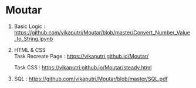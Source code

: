 # Moutar

1. Basic Logic : https://github.com/vikaputri/Moutar/blob/master/Convert_Number_Value_to_String.ipynb
2. HTML & CSS<br>
	Task Recreate Page : https://vikaputri.github.io/Moutar/
	
	Task CSS : https://vikaputri.github.io/Moutar/steady.html
3. SQL : https://github.com/vikaputri/Moutar/blob/master/SQL.pdf
